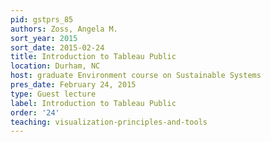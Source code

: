 ```yaml
---
pid: gstprs_85
authors: Zoss, Angela M.
sort_year: 2015
sort_date: 2015-02-24
title: Introduction to Tableau Public
location: Durham, NC
host: graduate Environment course on Sustainable Systems
pres_date: February 24, 2015
type: Guest lecture
label: Introduction to Tableau Public
order: '24'
teaching: visualization-principles-and-tools
---
```

